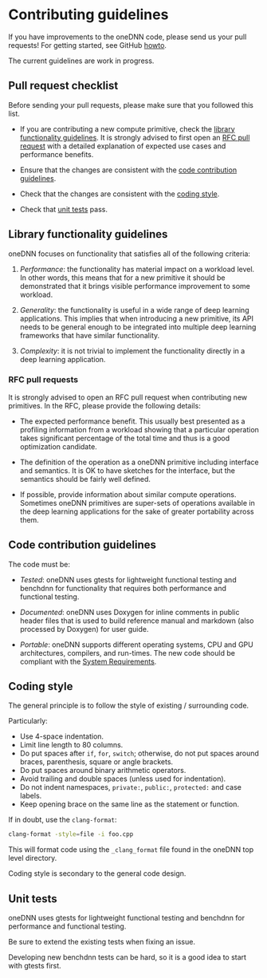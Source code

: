 # Contributing guidelines

If you have improvements to the oneDNN code, please send us your pull
requests! For getting started, see GitHub
[howto](https://help.github.com/en/articles/about-pull-requests).

The current guidelines are work in progress.

## Pull request checklist

Before sending your pull requests, please make sure that you followed this
list.

* If you are contributing a new compute primitive, check the
  [library functionality guidelines](CONTRIBUTING.md#library_functionality_guidelines).
  It is strongly advised to first open an
  [RFC pull request](CONTRIBUTING.md#RFC_pull_requests) with a
  detailed explanation of expected use cases and performance benefits.

* Ensure that the changes are consistent with the
  [code contribution guidelines](CONTRIBUTING.md#code_contribution_guidelines).

* Check that the changes are consistent with the
  [coding style](CONTRIBUTING.md#coding_style).

* Check that [unit tests](CONTRIBUTING.md#unit_tests) pass.

## Library functionality guidelines

oneDNN focuses on functionality that satisfies all of the following
criteria:

1. *Performance*: the functionality has material impact on a workload level.
   In other words, this means that for a new primitive it should be
   demonstrated that it brings visible performance improvement to some
   workload.

2. *Generality*: the functionality is useful in a wide range of deep learning
   applications. This implies that when introducing a new primitive, its API
   needs to be general enough to be integrated into multiple deep learning
   frameworks that have similar functionality.

3. *Complexity*: it is not trivial to implement the functionality directly in
   a deep learning application.

### RFC pull requests

It is strongly advised to open an RFC pull request when contributing new
primitives. In the RFC, please provide the following details:

* The expected performance benefit. This usually best presented as a profiling
  information from a workload showing that a particular operation takes
  significant percentage of the total time and thus is a good optimization
  candidate.

* The definition of the operation as a oneDNN primitive including interface
  and semantics. It is OK to have sketches for the interface, but the
  semantics should be fairly well defined.

* If possible, provide information about similar compute operations. Sometimes
  oneDNN primitives are super-sets of operations available in the
  deep learning applications for the sake of greater portability across them.

## Code contribution guidelines

The code must be:

* *Tested*: oneDNN uses gtests for lightweight functional testing and
  benchdnn for functionality that requires both performance and functional
  testing.

* *Documented*: oneDNN uses Doxygen for inline comments in public header
  files that is used to build reference manual and markdown (also processed by
  Doxygen) for user guide.

* *Portable*: oneDNN supports different operating systems, CPU and GPU
  architectures, compilers, and run-times. The new code should be compliant
  with the [System Requirements](README.md#system-requirements).

## Coding style

The general principle is to follow the style of existing / surrounding code.

Particularly:
* Use 4-space indentation.
* Limit line length to 80 columns.
* Do put spaces after `if`, `for`, `switch`; otherwise, do not put spaces
  around braces, parenthesis, square or angle brackets.
* Do put spaces around binary arithmetic operators.
* Avoid trailing and double spaces (unless used for indentation).
* Do not indent namespaces, `private:`, `public:`, `protected:` and case
  labels.
* Keep opening brace on the same line as the statement or function.

If in doubt, use the `clang-format`:
```sh
clang-format -style=file -i foo.cpp
```
This will format code using the `_clang_format` file found in the oneDNN
top level directory.

Coding style is secondary to the general code design.

## Unit tests

oneDNN uses gtests for lightweight functional testing and benchdnn for
performance and functional testing.

Be sure to extend the existing tests when fixing an issue.

Developing new benchdnn tests can be hard, so it is a good idea to start with
gtests first.
